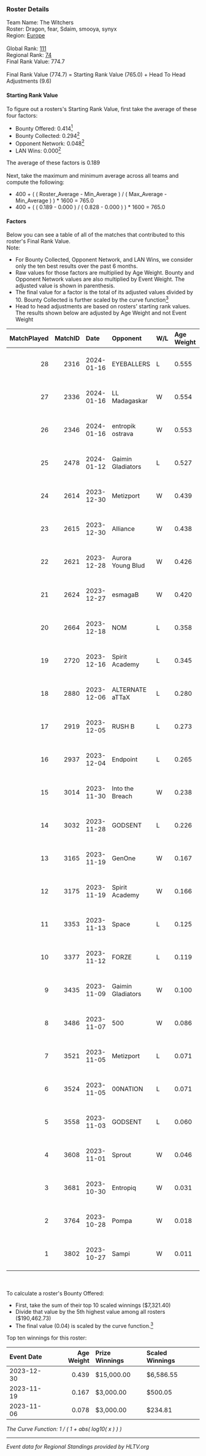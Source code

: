 ### Roster Details<br />
Team Name: The Witchers<br />
Roster: Dragon, fear, Sdaim, smooya, synyx<br />
Region: [Europe]( ../standings_europe.md)<br />
<br />
Global Rank: [111](../standings_global.md)<br />
Regional Rank: [74]( ../standings_europe.md)<br />
Final Rank Value:  774.7<br />
<br />
Final Rank Value (774.7) = Starting Rank Value (765.0) + Head To Head Adjustments (9.6)<br />

#### Starting Rank Value<br />
To figure out a rosters's Starting Rank Value, first take the average of these four factors:<br />
- Bounty Offered: 0.414[<sup>1</sup>](#table2)
- Bounty Collected: 0.294[<sup>2</sup>](#table1)
- Opponent Network: 0.048[<sup>2</sup>](#table1)
- LAN Wins: 0.000[<sup>2</sup>](#table1)

The average of these factors is 0.189<br />
<br />
Next, take the maximum and minimum average across all teams and compute the following:<br />
- 400 + ( ( Roster_Average - Min_Average ) / ( Max_Average - Min_Average ) ) * 1600 = 765.0
- 400 + ( ( 0.189 - 0.000 ) / ( 0.828 - 0.000 ) ) * 1600 = 765.0


#### Factors<br />
Below you can see a table of all of the matches that contributed to this roster's Final Rank Value.<br />
Note:<br />

- For Bounty Collected, Opponent Network, and LAN Wins, we consider only the ten best results over the past 6 months.
- Raw values for those factors are multiplied by Age Weight. Bounty and Opponent Network values are also multiplied by Event Weight. The adjusted value is shown in parenthesis.
- The final value for a factor is the total of its adjusted values divided by 10. Bounty Collected is further scaled by the curve function[<sup>3</sup>](#curveFunction)
- Head to head adjustments are based on rosters' starting rank values. The results shown below are adjusted by Age Weight and not Event Weight
<span id="table1"></span><br />


| MatchPlayed | MatchID | Date       | Opponent          | W/L | Age Weight | Event Weight | Bounty Collected | Opponent Network | LAN Wins  | H2H Adjustment | Participating Roster                |
| -: | -: | :- | :- | :- | :- | :- | :- | :- | :- | -: | :- |
|          28 |    2316 | 2024-01-16 | EYEBALLERS        | L   | 0.555      | -            | -                | -                | -         |          -5.80 | Dragon, fear, Sdaim, smooya, synyx  |
|          27 |    2336 | 2024-01-16 | LL Madagaskar     | W   | 0.554      | -            | -                | -                | 0 (0.000) |           3.24 | Dragon, fear, Sdaim, smooya, synyx  |
|          26 |    2346 | 2024-01-16 | entropik ostrava  | W   | 0.553      | -            | -                | -                | 0 (0.000) |           1.87 | Dragon, fear, Sdaim, smooya, synyx  |
|          25 |    2478 | 2024-01-12 | Gaimin Gladiators | L   | 0.527      | -            | -                | -                | -         |          -0.86 | Dragon, fear, Sdaim, smooya, synyx  |
|          24 |    2614 | 2023-12-30 | Metizport         | W   | 0.439      | 0.371        | 0.136 (0.022)    | 1.000 (0.163)    | 0 (0.000) |          10.32 | Dragon, fear, Sdaim, smooya, synyx  |
|          23 |    2615 | 2023-12-30 | Alliance          | W   | 0.438      | 0.371        | 0.020 (0.003)    | 0.855 (0.139)    | 0 (0.000) |           9.57 | Dragon, fear, Sdaim, smooya, synyx  |
|          22 |    2621 | 2023-12-28 | Aurora Young Blud | W   | 0.426      | 0.371        | 0.002 (0.000)    | 0.133 (0.021)    | 0 (0.000) |           5.62 | Dragon, fear, Sdaim, smooya, synyx  |
|          21 |    2624 | 2023-12-27 | esmagaB           | W   | 0.420      | 0.371        | 0.015 (0.002)    | 0.342 (0.053)    | 0 (0.000) |           7.45 | Dragon, fear, Sdaim, smooya, synyx  |
|          20 |    2664 | 2023-12-18 | NOM               | L   | 0.358      | -            | -                | -                | -         |          -6.92 | Dragon, fear, Sdaim, smooya, synyx  |
|          19 |    2720 | 2023-12-16 | Spirit Academy    | L   | 0.345      | -            | -                | -                | -         |          -5.71 | Dragon, fear, Sdaim, smooya, synyx  |
|          18 |    2880 | 2023-12-06 | ALTERNATE aTTaX   | L   | 0.280      | -            | -                | -                | -         |          -3.94 | fear, Sdaim, smooya, soulfly, synyx |
|          17 |    2919 | 2023-12-05 | RUSH B            | L   | 0.273      | -            | -                | -                | -         |          -4.38 | fear, Sdaim, smooya, soulfly, synyx |
|          16 |    2937 | 2023-12-04 | Endpoint          | L   | 0.265      | -            | -                | -                | -         |          -3.58 | fear, Sdaim, smooya, soulfly, synyx |
|          15 |    3014 | 2023-11-30 | Into the Breach   | W   | 0.238      | 0.371        | 0.037 (0.003)    | 0.225 (0.020)    | 0 (0.000) |           4.37 | fear, Sdaim, smooya, soulfly, synyx |
|          14 |    3032 | 2023-11-28 | GODSENT           | L   | 0.226      | -            | -                | -                | -         |          -3.29 | fear, Sdaim, smooya, soulfly, synyx |
|          13 |    3165 | 2023-11-19 | GenOne            | W   | 0.167      | 0.294        | 0.001 (0.000)    | -                | 0 (0.000) |           1.49 | fear, Sdaim, smooya, soulfly, synyx |
|          12 |    3175 | 2023-11-19 | Spirit Academy    | W   | 0.166      | 0.294        | 0.020 (0.001)    | 0.245 (0.012)    | 0 (0.000) |           2.50 | fear, Sdaim, smooya, soulfly, synyx |
|          11 |    3353 | 2023-11-13 | Space             | L   | 0.125      | -            | -                | -                | -         |          -2.19 | fear, Sdaim, smooya, soulfly, synyx |
|          10 |    3377 | 2023-11-12 | FORZE             | L   | 0.119      | -            | -                | -                | -         |          -1.90 | fear, Sdaim, smooya, soulfly, synyx |
|           9 |    3435 | 2023-11-09 | Gaimin Gladiators | W   | 0.100      | 0.435        | 0.156 (0.007)    | 1.000 (0.043)    | 0 (0.000) |           3.01 | fear, Sdaim, smooya, soulfly, synyx |
|           8 |    3486 | 2023-11-07 | 500               | W   | 0.086      | 0.435        | -                | 0.622 (0.023)    | -         |           0.90 | fear, Sdaim, smooya, soulfly, synyx |
|           7 |    3521 | 2023-11-05 | Metizport         | L   | 0.071      | -            | -                | -                | -         |          -1.34 | fear, Sdaim, smooya, soulfly, synyx |
|           6 |    3524 | 2023-11-05 | 00NATION          | L   | 0.071      | -            | -                | -                | -         |          -1.44 | fear, Sdaim, smooya, soulfly, synyx |
|           5 |    3558 | 2023-11-03 | GODSENT           | L   | 0.060      | -            | -                | -                | -         |          -0.86 | fear, Sdaim, smooya, soulfly, synyx |
|           4 |    3608 | 2023-11-01 | Sprout            | W   | 0.046      | 0.371        | 0.010 (0.000)    | 0.221 (0.004)    | -         |           0.66 | fear, Sdaim, smooya, soulfly, synyx |
|           3 |    3681 | 2023-10-30 | Entropiq          | W   | 0.031      | 0.371        | -                | 0.403 (0.005)    | -         |           0.47 | fear, Sdaim, smooya, soulfly, synyx |
|           2 |    3764 | 2023-10-28 | Pompa             | W   | 0.018      | -            | -                | -                | -         |           0.11 | fear, Sdaim, smooya, soulfly, synyx |
|           1 |    3802 | 2023-10-27 | Sampi             | W   | 0.011      | 0.371        | 0.084 (0.000)    | -                | -         |           0.27 | fear, Sdaim, smooya, soulfly, synyx |

<br />
<span id="table2"></span><br />
To calculate a roster's Bounty Offered:<br />

- First, take the sum of their top 10 scaled winnings ($7,321.40)
- Divide that value by the 5th highest value among all rosters ($190,462.73)
- The final value (0.04) is scaled by the curve function.[<sup>3</sup>](#curveFunction)

Top ten winnings for this roster:<br />

| Event Date | Age Weight | Prize Winnings | Scaled Winnings |
| :- | -: | :- | :- |
| 2023-12-30 |      0.439 | $15,000.00     | $6,586.55       |
| 2023-11-19 |      0.167 | $3,000.00      | $500.05         |
| 2023-11-06 |      0.078 | $3,000.00      | $234.81         |


<span id="curveFunction"></span>_The Curve Function: 1 / ( 1 + abs( log10( x ) ) )_<br />

---
_Event data for Regional Standings provided by HLTV.org_<br />
